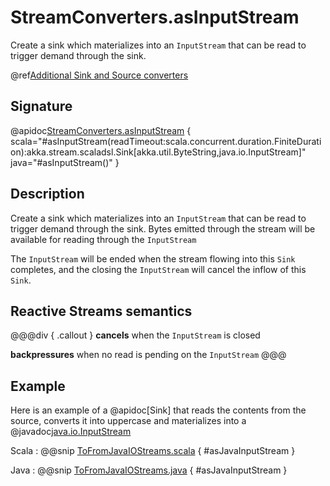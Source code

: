 # StreamConverters.asInputStream

Create a sink which materializes into an `InputStream` that can be read to trigger demand through the sink.

@ref[Additional Sink and Source converters](../index.md#additional-sink-and-source-converters)

## Signature

@apidoc[StreamConverters.asInputStream](StreamConverters$) { scala="#asInputStream(readTimeout:scala.concurrent.duration.FiniteDuration):akka.stream.scaladsl.Sink[akka.util.ByteString,java.io.InputStream]" java="#asInputStream()" }


## Description

Create a sink which materializes into an `InputStream` that can be read to trigger demand through the sink.
Bytes emitted through the stream will be available for reading through the `InputStream`

The `InputStream` will be ended when the stream flowing into this `Sink` completes, and the closing the
`InputStream` will cancel the inflow of this `Sink`.

## Reactive Streams semantics

@@@div { .callout }
**cancels** when the `InputStream` is closed

**backpressures** when no read is pending on the `InputStream`
@@@

## Example
Here is an example of a @apidoc[Sink] that reads the contents from the source, converts it into uppercase and materializes into a @javadoc[java.io.InputStream](java.io.InputStream)

Scala
:   @@snip [ToFromJavaIOStreams.scala](/gemini-docs/src/test/scala/docs/stream/operators/converters/ToFromJavaIOStreams.scala) { #asJavaInputStream }

Java
:   @@snip [ToFromJavaIOStreams.java](/gemini-docs/src/test/java/jdocs/stream/operators/converters/ToFromJavaIOStreams.java) { #asJavaInputStream }
